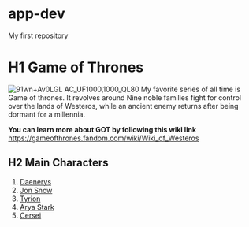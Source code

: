 # app-dev
My first repository

 # H1 **Game of Thrones**
![91wn+Av0LGL _AC_UF1000,1000_QL80_](https://github.com/jonoms/app-dev/assets/126314406/dedc9e68-b430-4c42-a7f7-46271ce8a982)
My favorite series of all time is Game of thrones. It revolves around Nine noble families fight for control over the lands of Westeros, while an ancient enemy returns after being dormant for a millennia.

**You can learn more about GOT by following this wiki link**
https://gameofthrones.fandom.com/wiki/Wiki_of_Westeros

## H2 **Main Characters**
1. [Daenerys](https://www.hbo.com/game-of-thrones/cast-and-crew/daenerys-targaryen)
2. [Jon Snow](https://www.hbo.com/game-of-thrones/cast-and-crew/jon-snow)
3. [Tyrion](https://www.hbo.com/game-of-thrones/cast-and-crew/tyrion-lannister)
4. [Arya Stark](https://www.hbo.com/game-of-thrones/cast-and-crew/arya-stark)
5. [Cersei](https://www.hbo.com/game-of-thrones/cast-and-crew/cersei-lannister)
